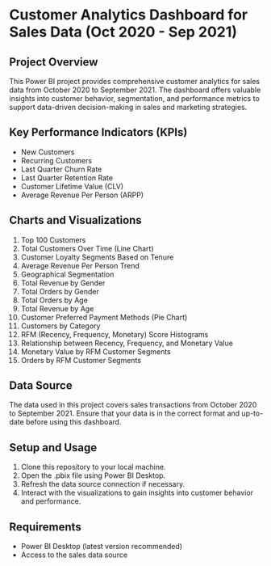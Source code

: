 # Customer Analytics Dashboard for Sales Data (Oct 2020 - Sep 2021)

## Project Overview

This Power BI project provides comprehensive customer analytics for sales data from October 2020 to September 2021. The dashboard offers valuable insights into customer behavior, segmentation, and performance metrics to support data-driven decision-making in sales and marketing strategies.

## Key Performance Indicators (KPIs)

- New Customers
- Recurring Customers
- Last Quarter Churn Rate
- Last Quarter Retention Rate
- Customer Lifetime Value (CLV)
- Average Revenue Per Person (ARPP)

## Charts and Visualizations

1. Top 100 Customers
2. Total Customers Over Time (Line Chart)
3. Customer Loyalty Segments Based on Tenure
4. Average Revenue Per Person Trend
5. Geographical Segmentation
6. Total Revenue by Gender
7. Total Orders by Gender
8. Total Orders by Age
9. Total Revenue by Age
10. Customer Preferred Payment Methods (Pie Chart)
11. Customers by Category
12. RFM (Recency, Frequency, Monetary) Score Histograms
13. Relationship between Recency, Frequency, and Monetary Value
14. Monetary Value by RFM Customer Segments
15. Orders by RFM Customer Segments

## Data Source

The data used in this project covers sales transactions from October 2020 to September 2021. Ensure that your data is in the correct format and up-to-date before using this dashboard.

## Setup and Usage

1. Clone this repository to your local machine.
2. Open the .pbix file using Power BI Desktop.
3. Refresh the data source connection if necessary.
4. Interact with the visualizations to gain insights into customer behavior and performance.

## Requirements

- Power BI Desktop (latest version recommended)
- Access to the sales data source




